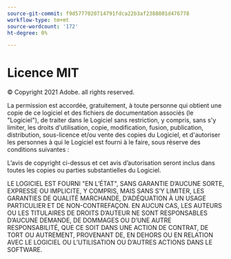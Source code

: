 ```yaml
---
source-git-commit: f9d5777020714791fdca22b3af2388801d476778
workflow-type: tm+mt
source-wordcount: '172'
ht-degree: 0%

---
```

# Licence MIT

© Copyright 2021 Adobe. all rights reserved.

La permission est accordée, gratuitement, à toute personne qui obtient une copie de ce logiciel et des fichiers de documentation associés (le &quot;Logiciel&quot;), de traiter dans le Logiciel sans restriction, y compris, sans s&#39;y limiter, les droits d&#39;utilisation, copie, modification, fusion, publication, distribution, sous-licence et/ou vente des copies du Logiciel, et d&#39;autoriser les personnes à qui le Logiciel est fourni à le faire, sous réserve des conditions suivantes :

L’avis de copyright ci-dessus et cet avis d’autorisation seront inclus dans toutes les copies ou parties substantielles du Logiciel.

LE LOGICIEL EST FOURNI &quot;EN L’ÉTAT&quot;, SANS GARANTIE D’AUCUNE SORTE, EXPRESSE OU IMPLICITE, Y COMPRIS, MAIS SANS S’Y LIMITER, LES GARANTIES DE QUALITÉ MARCHANDE, D’ADÉQUATION À UN USAGE PARTICULIER ET DE NON-CONTREFAÇON. EN AUCUN CAS, LES AUTEURS OU LES TITULAIRES DE DROITS D’AUTEUR NE SONT RESPONSABLES D’AUCUNE DEMANDE, DE DOMMAGES OU D’UNE AUTRE RESPONSABILITÉ, QUE CE SOIT DANS UNE ACTION DE CONTRAT, DE TORT OU AUTREMENT, PROVENANT DE, EN DEHORS OU EN RELATION AVEC LE LOGICIEL OU L’UTILISATION OU D’AUTRES ACTIONS DANS LE SOFTWARE.

